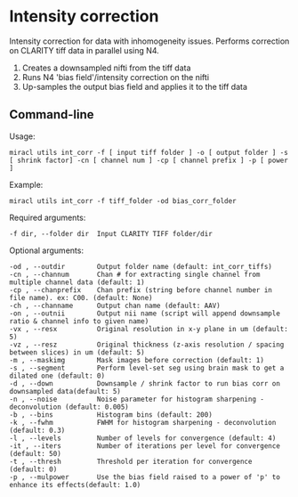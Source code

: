# Intensity correction

Intensity correction for data with inhomogeneity issues.
Performs correction on CLARITY tiff data in parallel using N4.

1. Creates a downsampled nifti from the tiff data
2. Runs N4 'bias field'/intensity correction on the nifti
3. Up-samples the output bias field and applies it to the tiff data

## Command-line

Usage:

    miracl utils int_corr -f [ input tiff folder ] -o [ output folder ] -s [ shrink factor] -cn [ channel num ] -cp [ channel prefix ] -p [ power ]

Example:

    miracl utils int_corr -f tiff_folder -od bias_corr_folder

Required arguments:

    -f dir, --folder dir  Input CLARITY TIFF folder/dir

Optional arguments:

    -od , --outdir        Output folder name (default: int_corr_tiffs)
    -cn , --channum       Chan # for extracting single channel from multiple channel data (default: 1)
    -cp , --chanprefix    Chan prefix (string before channel number in file name). ex: C00. (default: None)
    -ch , --channame      Output chan name (default: AAV)
    -on , --outnii        Output nii name (script will append downsample ratio & channel info to given name)
    -vx , --resx          Original resolution in x-y plane in um (default: 5)
    -vz , --resz          Original thickness (z-axis resolution / spacing between slices) in um (default: 5)
    -m , --maskimg        Mask images before correction (default: 1)
    -s , --segment        Perform level-set seg using brain mask to get a dilated one (default: 0)
    -d , --down           Downsample / shrink factor to run bias corr on downsampled data(default: 5)
    -n , --noise          Noise parameter for histogram sharpening - deconvolution (default: 0.005)
    -b , --bins           Histogram bins (default: 200)
    -k , --fwhm           FWHM for histogram sharpening - deconvolution (default: 0.3)
    -l , --levels         Number of levels for convergence (default: 4)
    -it , --iters         Number of iterations per level for convergence (default: 50)
    -t , --thresh         Threshold per iteration for convergence (default: 0)
    -p , --mulpower       Use the bias field raised to a power of 'p' to enhance its effects(default: 1.0)


